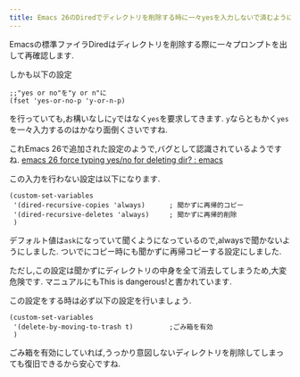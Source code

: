 ```yaml
---
title: Emacs 26のDiredでディレクトリを削除する時に一々yesを入力しないで済むようにする
---
```


Emacsの標準ファイラDiredはディレクトリを削除する際に一々プロンプトを出して再確認します.

しかも以下の設定

~~~elisp
;;"yes or no"を"y or n"に
(fset 'yes-or-no-p 'y-or-n-p)
~~~

を行っていても,お構いなしに`y`ではなく`yes`を要求してきます.
`y`ならともかく`yes`を一々入力するのはかなり面倒くさいですね.

これEmacs 26で追加された設定のようで,バグとして認識されているようですね.
[emacs 26 force typing yes/no for deleting dir? : emacs](https://www.reddit.com/r/emacs/comments/7iypxo/emacs_26_force_typing_yesno_for_deleting_dir/)

この入力を行わない設定は以下になります.

~~~elisp
(custom-set-variables
 '(dired-recursive-copies 'always)      ; 聞かずに再帰的コピー
 '(dired-recursive-deletes 'always)     ; 聞かずに再帰的削除
 )
~~~

デフォルト値は`ask`になっていて聞くようになっているので,alwaysで聞かないようにしました.
ついでにコピー時にも聞かずに再帰コピーする設定にしました.

ただし,この設定は聞かずにディレクトリの中身を全て消去してしまうため,大変危険です.
マニュアルにもThis is dangerous!と書かれています.

この設定をする時は必ず以下の設定を行いましょう.

~~~elisp
(custom-set-variables
 '(delete-by-moving-to-trash t)         ;ごみ箱を有効
 )
~~~

ごみ箱を有効にしていれば,うっかり意図しないディレクトリを削除してしまっても復旧できるから安心ですね.
